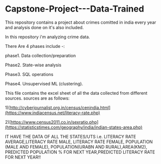 # Capstone-Project---Data-Trained
This repository contains a project about crimes comitted in india every year and analysis done on it's also included.

In this repository i'm analyzing crime data.

There Are 4 phases include -:

phase1. Data collection/preparation

Phase2. State-wise analysis

Phase3. SQL operations

Phase4. Unsupervised ML (clustering).

This file contains the excel sheet of all the data collected from different sources. sources are as follows:

1)[http://cyberjournalist.org.in/census/cenindia.html](https://www.indiacensus.net/literacy-rate.php)

2)[https://www.census2011.co.in/sexratio.php](https://statisticstimes.com/geography/india/indian-states-area.php)


IT HAVE THE DATA OF ALL THE STATES/UTS i.e. LITERACY RATE AVERAGE,LITERACY RATE MALE, LITERACY RATE FEMALE, POPULATION (MALE AND FEMALE), POPULATION(URABN AND RURAL),AREA(KM2), PREDICTED POPULATION % FOR NEXT YEAR,PREDICTED LITERACY RATE FOR NEXT YEAR!!
